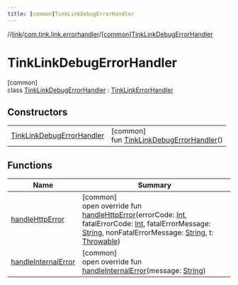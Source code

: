 ```yaml
---
title: [common]TinkLinkDebugErrorHandler
---
```

//[link](../../../index.html)/[com.tink.link.errorhandler](../index.html)/[[common]TinkLinkDebugErrorHandler](index.html)



# TinkLinkDebugErrorHandler



[common]\
class [TinkLinkDebugErrorHandler](index.html) : [TinkLinkErrorHandler](../[common]-tink-link-error-handler/index.html)



## Constructors


| | |
|---|---|
| [TinkLinkDebugErrorHandler](-tink-link-debug-error-handler.html) | [common]<br>fun [TinkLinkDebugErrorHandler](-tink-link-debug-error-handler.html)() |


## Functions


| Name | Summary |
|---|---|
| [handleHttpError](handle-http-error.html) | [common]<br>open override fun [handleHttpError](handle-http-error.html)(errorCode: [Int](https://kotlinlang.org/api/latest/jvm/stdlib/kotlin/-int/index.html), fatalErrorCode: [Int](https://kotlinlang.org/api/latest/jvm/stdlib/kotlin/-int/index.html), fatalErrorMessage: [String](https://kotlinlang.org/api/latest/jvm/stdlib/kotlin/-string/index.html), nonFatalErrorMessage: [String](https://kotlinlang.org/api/latest/jvm/stdlib/kotlin/-string/index.html), t: [Throwable](https://kotlinlang.org/api/latest/jvm/stdlib/kotlin/-throwable/index.html)) |
| [handleInternalError](handle-internal-error.html) | [common]<br>open override fun [handleInternalError](handle-internal-error.html)(message: [String](https://kotlinlang.org/api/latest/jvm/stdlib/kotlin/-string/index.html)) |

